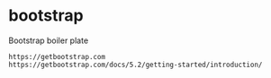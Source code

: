 # bootstrap
Bootstrap boiler plate

```
https://getbootstrap.com
https://getbootstrap.com/docs/5.2/getting-started/introduction/
```
